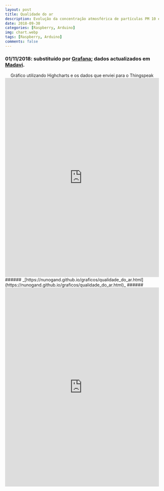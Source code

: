 ```yaml
---
layout: post
title: Qualidade do ar
description: Evolução da concentração atmosférica de partículas PM 10 e PM 2.5
date: 2018-09-30
categories: [Raspberry, Arduino]
img: chart.webp
tags: [Raspberry, Arduino]
comments: false
---
```

### 01/11/2018: substituído por [Grafana](https://nunogand.grafana.net/d/K38Xbp-iz/sensores-luftdaten?refresh=5m&orgId=1); dados actualizados em [Madavi](https://www.madavi.de/sensor/graph.php?sensor=esp8266-7558335-sds011).

<center>Gráfico utilizando Highcharts e os dados que enviei para o Thingspeak</center>

<iframe src="https://nunogand.github.io/graficos/qualidade_do_ar.html" height="650" width="100%" allowfullscreen="allowfullscreen" allowpaymentrequest frameborder="0"></iframe>
###### _[https://nunogand.github.io/graficos/qualidade_do_ar.html](https://nunogand.github.io/graficos/qualidade_do_ar.html)_ ######


<iframe src="https://nunogand.grafana.net/d/K38Xbp-iz/sensores-luftdaten?refresh=5m&orgId=1" height="650" width="100%" allowfullscreen="allowfullscreen" allowpaymentrequest frameborder="0"></iframe>
